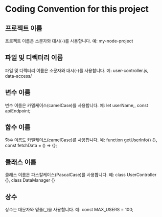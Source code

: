 # Coding Convention for this project 
## 프로젝트 이름
프로젝트 이름은 소문자와 대시(-)를 사용합니다.
예: my-node-project

## 파일 및 디렉터리 이름
파일 및 디렉터리 이름은 소문자와 대시(-)를 사용합니다.
예: user-controller.js, data-access/

## 변수 이름
변수 이름은 카멜케이스(camelCase)를 사용합니다.
예: let userName;, const apiEndpoint;

## 함수 이름
함수 이름도 카멜케이스(camelCase)를 사용합니다.
예: function getUserInfo() {}, const fetchData = () => {};

## 클래스 이름
클래스 이름은 파스칼케이스(PascalCase)를 사용합니다.
예: class UserController {}, class DataManager {}

## 상수
상수는 대문자와 밑줄(_)을 사용합니다.
예: const MAX_USERS = 100;